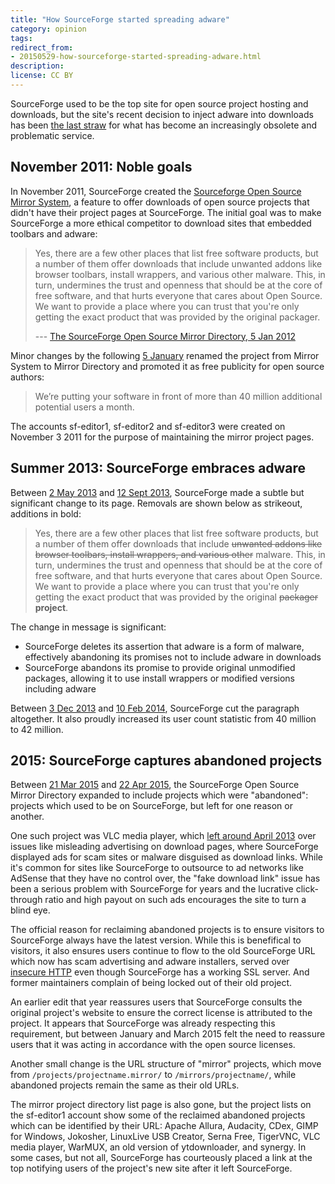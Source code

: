 ```yaml
---
title: "How SourceForge started spreading adware"
category: opinion
tags: 
redirect_from:
- 20150529-how-sourceforge-started-spreading-adware.html
description: 
license: CC BY
---
```


SourceForge used to be the top site for open source project hosting and
downloads, but the site's recent decision to inject adware into downloads has
been [the last straw](https://helb.github.io/goodbye-sourceforge/) for what has
become an increasingly obsolete and problematic service.

## November 2011: Noble goals

In November 2011, SourceForge created the [Sourceforge Open Source Mirror
System](http://sourceforge.net/mirror), a feature to offer downloads of open
source projects that didn't have their project pages at SourceForge. The initial
goal was to make SourceForge a more ethical competitor to download sites that
embedded toolbars and adware:

> Yes, there are a few other places that list free software products, but a
> number of them offer downloads that include unwanted addons like browser
> toolbars, install wrappers, and various other malware. This, in turn,
> undermines the trust and openness that should be at the core of free software,
> and that hurts everyone that cares about Open Source. We want to provide a
> place where you can trust that you're only getting the exact product that was
> provided by the original packager.
>
> --- [The SourceForge Open Source Mirror Directory, 5 Jan 2012](https://web.archive.org/web/20120105054330/http://sourceforge.net/mirror)

Minor changes by the following [5 January](https://web.archive.org/web/20120105054330/http://sourceforge.net/mirror)
renamed the project from Mirror System to Mirror Directory and promoted it as
free publicity for open source authors:

> We’re putting your software in front of more than 40 million additional
> potential users a month.

The accounts sf-editor1, sf-editor2 and sf-editor3 were created on November 3
2011 for the purpose of maintaining the mirror project pages.

## Summer 2013: SourceForge embraces adware

Between [2 May 2013](https://web.archive.org/web/20130502103606/http://sourceforge.net/mirror/)
and [12 Sept 2013](https://web.archive.org/web/20130912103533/http://sourceforge.net/mirror),
SourceForge made a subtle but significant change to its page. Removals are shown
below as strikeout, additions in bold:

> Yes, there are a few other places that list free software products, but a
> number of them offer downloads that include <s>unwanted addons like browser
> toolbars, install wrappers, and various other</s> malware. This, in turn,
> undermines the trust and openness that should be at the core of free software,
> and that  hurts everyone that cares about Open Source. We want to provide a
> place where you can trust that you're only getting the exact product that was
> provided by the original <s>packager</s> __project__.

The change in message is significant:

* SourceForge deletes its assertion that adware is a form of malware,
effectively abandoning its promises not to include adware in downloads
* SourceForge abandons its promise to provide original unmodified packages,
allowing it to use install wrappers or modified versions including adware

Between [3 Dec 2013](https://web.archive.org/web/20140210032935/http://sourceforge.net/mirror/)
and [10 Feb 2014](https://web.archive.org/web/20140210032935/http://sourceforge.net/mirror/),
SourceForge cut the paragraph altogether. It also proudly increased its user
count statistic from 40 million to 42 million.

## 2015: SourceForge captures abandoned projects

Between [21 Mar 2015](https://web.archive.org/web/20150321051042/http://sourceforge.net/mirror/)
and [22 Apr 2015](https://web.archive.org/web/20150422025455/http://sourceforge.net/mirror/),
the SourceForge Open Source Mirror Directory expanded to include projects which
were "abandoned": projects which used to be on SourceForge, but left for one
reason or another.

One such project was VLC media player, which [left around April
2013](https://blog.l0cal.com/2013/05/02/rethinking-vlc-mirrors-infrastructure/)
over issues like misleading advertising on download pages, where SourceForge
displayed ads for scam sites or malware disguised as download links. While it's
common for sites like SourceForge to outsource to ad networks like AdSense that
they have no control over, the "fake download link" issue has been a serious
problem with SourceForge for years and the lucrative click-through ratio and
high payout on such ads encourages the site to turn a blind eye.

The official reason for reclaiming abandoned projects is to ensure visitors to
SourceForge always have the latest version. While this is benefifical to
visitors, it also ensures users continue to flow to the old SourceForge URL
which now has scam advertising and adware installers, served over
[insecure HTTP](https://orbitalflower.github.io/20150514-why-im-happy-http-is-going-away.html)
even though SourceForge has a working SSL server. And former maintainers
complain of being locked out of their old project.

An earlier edit that year reassures users that SourceForge consults the
original project's website to ensure the correct license is attributed to the
project. It appears that SourceForge was already respecting this requirement,
but between January and March 2015 felt the need to reassure users that it was
acting in accordance with the open source licenses.

Another small change is the URL structure of "mirror" projects, which move from
`/projects/projectname.mirror/` to `/mirrors/projectname/`, while abandoned
projects remain the same as their old URLs.

The mirror project directory list page is also gone, but the project lists on
the sf-editor1 account show some of the reclaimed abandoned projects which can
be identified by their URL: Apache Allura, Audacity, CDex, GIMP for Windows,
Jokosher, LinuxLive USB Creator, Serna Free, TigerVNC, VLC media player, WarMUX,
an old version of ytdownloader, and synergy. In some cases, but not all,
SourceForge has courteously placed a link at the top notifying users of the
project's new site after it left SourceForge.
